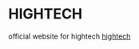 <!DOCTYPE html>
<html lang="en">
  <body>
    <h1>HIGHTECH</h1>
    official website for hightech <a href="https://https://github.com/High-Tech-MITC/HIGHTECH-official/">hightech</a>
  </body>
</html>

